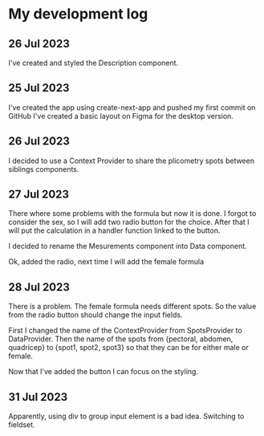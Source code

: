 # My development log

## 26 Jul 2023
I've created and styled the Description component.  

## 25 Jul 2023
I've created the app using create-next-app and pushed my first commit on GitHub
I've created a basic layout on Figma for the desktop version.

## 26 Jul 2023
I decided to use a Context Provider to share the plicometry spots between siblings components.

## 27 Jul 2023
There where some problems with the formula but now it is done. I forgot to consider the sex, so I will add
two radio button for the choice. After that I will put the calculation in a handler function linked to the button.

I decided to rename the Mesurements component into Data component.

Ok, added the radio, next time I will add the female formula

## 28 Jul 2023
There is a problem. The female formula needs different spots. So the value from the radio button should change 
the input fields.

First I changed the name of the ContextProvider from SpotsProvider to DataProvider. Then the name of the spots from {pectoral, abdomen, quadricep} to {spot1, spot2, spot3} so that they can be for either male or female.

Now that I've added the button I can focus on the styling. 

## 31 Jul 2023
Apparently, using div to group input element is a bad idea. Switching to fieldset.